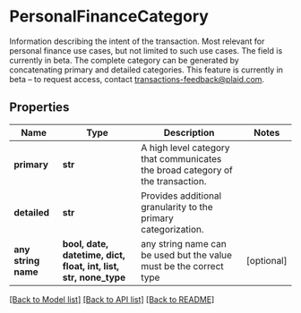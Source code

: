 # PersonalFinanceCategory

Information describing the intent of the transaction. Most relevant for personal finance use cases, but not limited to such use cases. The field is currently in beta.  The complete category can be generated by concatenating primary and detailed categories.  This feature is currently in beta – to request access, contact transactions-feedback@plaid.com.

## Properties
Name | Type | Description | Notes
------------ | ------------- | ------------- | -------------
**primary** | **str** | A high level category that communicates the broad category of the transaction. | 
**detailed** | **str** | Provides additional granularity to the primary categorization. | 
**any string name** | **bool, date, datetime, dict, float, int, list, str, none_type** | any string name can be used but the value must be the correct type | [optional]

[[Back to Model list]](../README.md#documentation-for-models) [[Back to API list]](../README.md#documentation-for-api-endpoints) [[Back to README]](../README.md)


